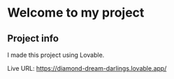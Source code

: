 # Welcome to my project

## Project info

I made this project using Lovable.

Live URL: https://diamond-dream-darlings.lovable.app/

